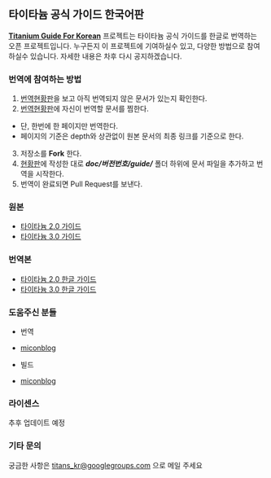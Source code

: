 ## 타이타늄 공식 가이드 한국어판
**[Titanium Guide For Korean][0]** 프로젝트는 타이타늄 공식 가이드를 한글로 번역하는 오픈 프로젝트입니다. 누구든지 이 프로젝트에 기여하실수 있고, 다양한 방법으로 참여 하실수 있습니다. 자세한 내용은 차후 다시 공지하겠습니다. 

### 번역에 참여하는 방법
1. [번역현황판][5]을 보고 아직 번역되지 않은 문서가 있는지 확인한다.
2. [번역현황판][5]에 자신이 번역할 문서를 찜한다.
 - 단, 한번에 한 페이지만 번역한다.
 - 페이지의 기준은 depth와 상관없이 원본 문서의 최종 링크를 기준으로 한다. 
 
3. 저장소를 **Fork** 한다.
4. [현황판][5]에 작성한 대로 ***doc/버전번호/guide/*** 폴더 하위에 문서 파일을 추가하고 번역을 시작한다. 
5. 번역이 완료되면 Pull Request를 보낸다. 


### 원본
* [타이타늄 2.0 가이드][1]
* [타이타늄 3.0 가이드][2]

### 번역본
* [타이타늄 2.0 한글 가이드][3]
* [타이타늄 3.0 한글 가이드][4]

### 도움주신 분들
* 번역
 - [miconblog]


* 빌드 
 - [miconblog]

[miconblog]: https://github.com/miconblog

### 라이센스
추후 업데이트 예정

### 기타 문의
궁금한 사항은 titans_kr@googlegroups.com 으로 메일 주세요

[0]: http://miconblog.github.com/titanium-guide-kr
[1]: http://docs.appcelerator.com/titanium/2.1/index.html#!/guide
[2]: http://docs.appcelerator.com/titanium/3.0/#!/guide
[3]: http://miconblog.github.com/titanium-guide-kr/site/2.1/guide
[4]: http://miconblog.github.com/titanium-guide-kr/site/3.0/guide
[5]: https://github.com/miconblog/titanium-guide-kr/wiki/%EB%B2%88%EC%97%AD-%ED%98%84%ED%99%A9%ED%8C%90
